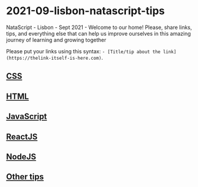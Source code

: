# 2021-09-lisbon-natascript-tips

NataScript - Lisbon - Sept 2021 - Welcome to our home! Please, share links, tips, and everything else that can help us improve ourselves in this amazing journey of learning and growing together

Please put your links using this syntax: `- [Title/tip about the link](https://thelink-itself-is-here.com)`.

## [CSS](./css/README.md)

## [HTML](./html/README.md)

## [JavaScript](./javascript/README.md)

## [ReactJS](./react/README.md)

## [NodeJS](./node/README.md)

## [Other tips](./other/README.md)
